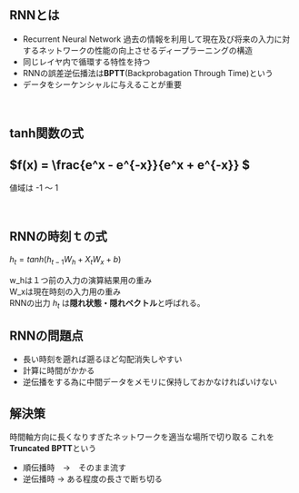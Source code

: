## RNNとは
- Recurrent Neural Network
過去の情報を利用して現在及び将来の入力に対するネットワークの性能の向上させるディープラーニングの構造
- 同じレイヤ内で循環する特性を持つ
- RNNの誤差逆伝播法は<strong>BPTT</strong>(Backprobagation Through Time)という
- データをシーケンシャルに与えることが重要

<br>

## tanh関数の式
## $f(x) = \frac{e^x - e^{-x}}{e^x + e^{-x}}  $ 

 値域は -1 ～ 1

<br>

## RNNの時刻ｔの式
$h_t = tanh(h_{t-1}W_h + X_tW_x+b)$

 w_hは１つ前の入力の演算結果用の重み<br>
 W_xは現在時刻の入力用の重み<br>
RNNの出力 $h_t$ は<strong>隠れ状態・隠れベクトル</strong>と呼ばれる。

## RNNの問題点
- 長い時刻を遡れば遡るほど勾配消失しやすい
- 計算に時間がかかる
- 逆伝播をする為に中間データをメモリに保持しておかなければいけない

## 解決策
時間軸方向に長くなりすぎたネットワークを適当な場所で切り取る
これを<strong>Truncated BPTT</strong>という
- 順伝播時　→　そのまま流す
- 逆伝播時  →  ある程度の長さで断ち切る